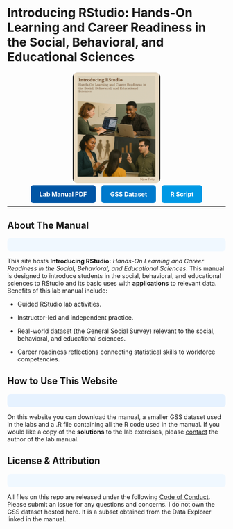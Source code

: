 # Introducing RStudio: Hands-On Learning and Career Readiness in the Social, Behavioral, and Educational Sciences

<!-- Centered cover image -->
<p align="center">
  <img src="./coverimage.png" alt="Image of cover of Introducing RStudio lab manual" style="max-width:40%; height:auto; border-radius:10px;"/>
</p>

<!-- Navigation buttons -->
<div style="margin-bottom: 20px; text-align:center;">
  <a href="./manual.pdf" style="margin: 5px; padding: 12px 20px; background-color: #0055a5; color: white; text-decoration: none; border-radius: 6px; font-weight:bold;">Lab Manual PDF</a>
  <a href="./gssdat.csv" style="margin: 5px; padding: 12px 20px; background-color: #007acc; color: white; text-decoration: none; border-radius: 6px; font-weight:bold;">GSS Dataset</a>
  <a href="./manual.R" style="margin: 5px; padding: 12px 20px; background-color: #0099e5; color: white; text-decoration: none; border-radius: 6px; font-weight:bold;">R Script</a>
</div>

---

## About The Manual

<div style="background-color: #f0f8ff; padding: 15px; border-radius: 8px;">
</div>

This site hosts **Introducing RStudio:** *Hands-On Learning and Career Readiness in the Social, Behavioral, and Educational Sciences*. This manual is designed to introduce students in the social, behavioral, and educational sciences to RStudio and its basic uses with **applications** to relevant data. Benefits of this lab manual include:

- Guided RStudio lab activities.
  
- Instructor-led and independent practice.
  
- Real-world dataset (the General Social Survey) relevant to the social, behavioral, and educational sciences.
  
- Career readiness reflections connecting statistical skills to workforce competencies.


## How to Use This Website

<div style="background-color: #e6f2ff; padding: 15px; border-radius: 8px;">
</div>

On this website you can download the manual, a smaller GSS dataset used in the labs and a .R file containing all the R code used in the manual. If you would like a copy of the **solutions** to the lab exercises, please <a href="mailto:ntotty@framingham.edu">contact</a> the author of the lab manual.



## License & Attribution

<div style="background-color: #f0f8ff; padding: 15px; border-radius: 8px;">
</div>

All files on this repo are released under the following [Code of Conduct](code_of_conduct.md). Please submit an issue for any questions and concerns. I do not own the GSS dataset hosted here. It is a subset obtained from the Data Explorer linked in the manual. 
